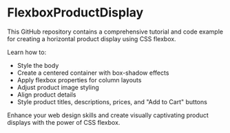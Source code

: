 # FlexboxProductDisplay

This GitHub repository contains a comprehensive tutorial and code example for creating a horizontal product display using CSS flexbox. 

Learn how to:
- Style the body
- Create a centered container with box-shadow effects
- Apply flexbox properties for column layouts
- Adjust product image styling
- Align product details
- Style product titles, descriptions, prices, and "Add to Cart" buttons

Enhance your web design skills and create visually captivating product displays with the power of CSS flexbox.

